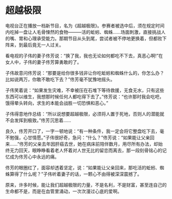 # 超越极限

电视台正在播放一档新节目，名为《超越极限》。参赛者被选中后，须在规定时间内吃掉一盘让人毛骨悚然的食物———活的蚯蚓、蜘蛛……场面刺激，直接挑战人的嘴、胃和心理承受能力。那期节目从头到尾，尝试者被不停地更换着，但都败下阵来，到最后竟无一人过关。 

 看电视的子伟的妻子佟芳说：“换了我，我也无论如何都吃不下去，真恶心啊!”在女人中，子伟的妻子佟芳算勇敢的了。  

 子伟故意问佟芳说：“那要是给你很多钱非让你吃蚯蚓和蜘蛛什么的，你怎么办？比如说两万，你敢不敢吃下去？”佟芳毫不犹豫地摇头。  

 子伟笑着说：“如果发生灾难，不幸被压在石堆下等待救援，无食无水，只有这些东西可以维生，我想那时候任何人都吃得下去了。”佟芳说：“也许那时我会吃吧，饿得晕头转向，求生的本能会战胜一切恐惧和恶心。”  

 子伟得意地作总结：“所以说想要超越极限，必须将人置于死地，否则人的潜能就不会发挥到极致。”佟芳沉思着……  

 良久，佟芳开口了，一字一顿地说：“有一种条件，我一定会将它整盘吃下去，毫不勉强，心甘情愿。”子伟很好奇，急问：“什么？”佟芳说：“如果能让父亲回来……”佟芳的父亲去年因肝癌去世，她在病床前陪伴数月，用尽所有办法，却始终无力回天，眼睁睁看着老人怀着对人世无比的留恋而离去，那一段刻骨铭心的记忆成为佟芳心中永远的痛。  

 佟芳的眼圈红了，面容却透着坚定，说：“如果能让父亲回来，那吃活的蚯蚓、蜘蛛算得了什么呢？”子伟听着妻子的话，一颗心不由得被深深震撼了。  

 原来，许多时候，能让我们超越极限的力量，不是名利，不是财富，甚至连自己的生命都不是，而是在血管里涌动，一次次漫过心底的爱啊。
  